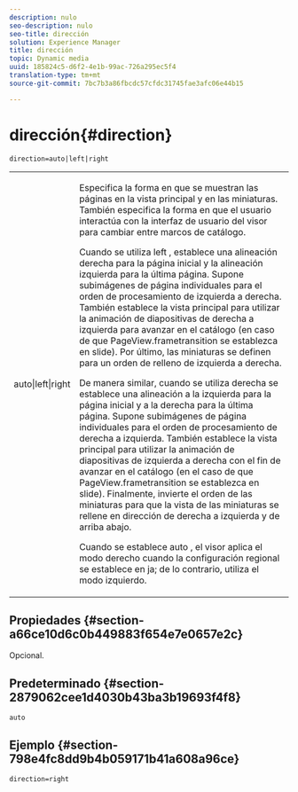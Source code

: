 ```yaml
---
description: nulo
seo-description: nulo
seo-title: dirección
solution: Experience Manager
title: dirección
topic: Dynamic media
uuid: 185824c5-d6f2-4e1b-99ac-726a295ec5f4
translation-type: tm+mt
source-git-commit: 7bc7b3a86fbcdc57cfdc31745fae3afc06e44b15

---
```



# dirección{#direction}

`direction=auto|left|right`

<table id="table_1D425B7685D448459CD3FE8D683C813C"> 
 <tbody> 
  <tr> 
   <td colname="col1"> <p> <span class="codeph"> auto|left|right </span> </p> </td> 
   <td colname="col2"> <p>Especifica la forma en que se muestran las páginas en la vista principal y en las miniaturas. También especifica la forma en que el usuario interactúa con la interfaz de usuario del visor para cambiar entre marcos de catálogo. </p> <p>Cuando se utiliza <span class="codeph"> left </span> , establece una alineación derecha para la página inicial y la alineación izquierda para la última página. Supone subimágenes de página individuales para el orden de procesamiento de izquierda a derecha. También establece la vista principal para utilizar la animación de diapositivas de derecha a izquierda para avanzar en el catálogo (en caso de que <span class="codeph"> PageView.frametransition </span> se establezca en slide). Por último, las miniaturas se definen para un orden de relleno de izquierda a derecha. </p> <p>De manera similar, cuando se utiliza <span class="codeph"> derecha </span> se establece una alineación a la izquierda para la página inicial y a la derecha para la última página. Supone subimágenes de página individuales para el orden de procesamiento de derecha a izquierda. También establece la vista principal para utilizar la animación de diapositivas de izquierda a derecha con el fin de avanzar en el catálogo (en el caso de que <span class="codeph"> PageView.frametransition </span> se establezca en slide). Finalmente, invierte el orden de las miniaturas para que la vista de las miniaturas se rellene en dirección de derecha a izquierda y de arriba abajo. </p> <p>Cuando <span class="codeph"> se establece auto </span> , el visor aplica <span class="codeph"> el modo </span> derecho cuando la configuración regional se establece en <span class="codeph"> ja; de </span>lo contrario, utiliza el <span class="codeph"> modo </span> izquierdo. </p> </td> 
  </tr> 
 </tbody> 
</table>

## Propiedades {#section-a66ce10d6c0b449883f654e7e0657e2c}

Opcional.

## Predeterminado {#section-2879062cee1d4030b43ba3b19693f4f8}

`auto`

## Ejemplo {#section-798e4fc8dd9b4b059171b41a608a96ce}

`direction=right`
